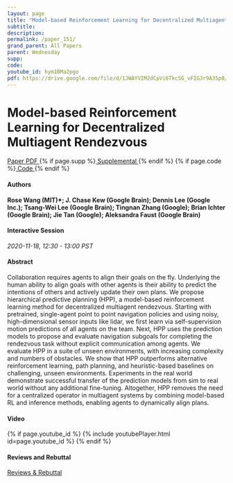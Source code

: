 ```yaml
---
layout: page
title: "Model-based Reinforcement Learning for Decentralized Multiagent Rendezvous"
subtitle: 
description:
permalink: /paper_151/
grand_parent: All Papers
parent: Wednesday
supp: 
code: 
youtube_id: hym1BMa2pgo
pdf: https://drive.google.com/file/d/1JWAYVIM2dCpVi6TkcSG_vFIGJr9A35p0/view
---
```


# Model-based Reinforcement Learning for Decentralized Multiagent Rendezvous

<a href="https://drive.google.com/file/d/1JWAYVIM2dCpVi6TkcSG_vFIGJr9A35p0/view" target="_blank" rel="noopener noreferrer" class="btn btn-blue"><i class="fa fa-file-text-o" aria-hidden="true"></i> Paper PDF </a> {% if page.supp %}<a href="" target="_blank" rel="noopener noreferrer" class="btn btn-green"><i class="fa fa-file-text-o" aria-hidden="true"></i> Supplemental </a>{% endif %} {% if page.code %}<a href="" target="_blank" rel="noopener noreferrer" class="btn"><i class="fa fa-github" aria-hidden="true"></i> Code </a>{% endif %} 

#### Authors
**Rose Wang (MIT)*; J. Chase Kew (Google Brain); Dennis Lee (Google Inc.); Tsang-Wei Lee (Google Brain); Tingnan Zhang (Google); Brian Ichter (Google Brain); Jie Tan (Google); Aleksandra Faust (Google Brain)**

#### Interactive Session
*2020-11-18, 12:30 - 13:00 PST* 

#### Abstract
Collaboration requires agents to align their goals on the fly. Underlying the human ability to align goals with other agents is their ability to predict the intentions of others and actively update their own plans. We propose hierarchical predictive planning (HPP), a model-based reinforcement learning method for decentralized multiagent rendezvous. Starting with pretrained, single-agent point to point navigation policies  and using noisy, high-dimensional sensor inputs like lidar, we first learn via self-supervision motion predictions of all agents on the team. Next, HPP uses the prediction models to propose and evaluate navigation subgoals for completing the rendezvous task without explicit communication among agents. We evaluate HPP in a suite of unseen environments, with increasing complexity and numbers of obstacles. We show that HPP outperforms alternative reinforcement learning, path planning, and heuristic-based baselines on challenging, unseen environments. Experiments in the real world demonstrate successful transfer of the prediction models from sim to real world without any additional fine-tuning. Altogether, HPP removes the need for a centralized operator in multiagent systems by combining model-based RL and inference methods, enabling agents to dynamically align plans.

#### Video
{% if page.youtube_id %}
{% include youtubePlayer.html id=page.youtube_id %}
{% endif %}

#### Reviews and Rebuttal
<a href="https://drive.google.com/file/d/1BvvCFSFS3VL3mn4VOULxDZkweKu6Nd_u/view" target="_blank" rel="noopener noreferrer" class="btn btn-purple"><i class="fa fa-pencil-square-o" aria-hidden="true"></i> Reviews & Rebuttal </a>

